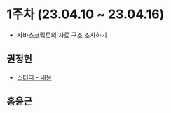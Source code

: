 # 1주차 (23.04.10 ~ 23.04.16)

- 자바스크립트의 자료 구조 조사하기

## 권정현

- [스터디 - 내용](https://github.com/jeonghyeonkwon/js-study/blob/main/week1/jeonghyeon/study.md)

## 홍윤근
